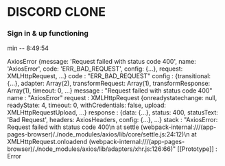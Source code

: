 # DISCORD CLONE


### Sign in & up functioning

min -- 8:49:54


AxiosError {message: 'Request failed with status code 400', name: 'AxiosError', code: 'ERR_BAD_REQUEST', config: {…}, request: XMLHttpRequest, …}
code
: 
"ERR_BAD_REQUEST"
config
: 
{transitional: {…}, adapter: Array(2), transformRequest: Array(1), transformResponse: Array(1), timeout: 0, …}
message
: 
"Request failed with status code 400"
name
: 
"AxiosError"
request
: 
XMLHttpRequest {onreadystatechange: null, readyState: 4, timeout: 0, withCredentials: false, upload: XMLHttpRequestUpload, …}
response
: 
{data: {…}, status: 400, statusText: 'Bad Request', headers: AxiosHeaders, config: {…}, …}
stack
: 
"AxiosError: Request failed with status code 400\n    at settle (webpack-internal:///(app-pages-browser)/./node_modules/axios/lib/core/settle.js:24:12)\n    at XMLHttpRequest.onloadend (webpack-internal:///(app-pages-browser)/./node_modules/axios/lib/adapters/xhr.js:126:66)"
[[Prototype]]
: 
Error